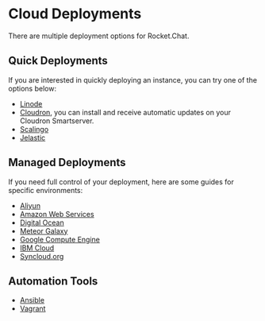 # Cloud Deployments

There are multiple deployment options for Rocket.Chat.

## Quick Deployments

If you are interested in quickly deploying an instance, you can try one of the options below:

* [Linode](https://apps.sandstorm.io/app/vfnwptfn02ty21w715snyyczw0nqxkv3jvawcah10c6z7hj1hnu0)
* [Cloudron](https://cloudron.io/appstore.html#chat.rocket.cloudronapp), you can install and receive automatic updates on your Cloudron Smartserver.
* [Scalingo](../other-deployment-methods/community-supported-installation/scalingo.md)
* [Jelastic](../other-deployment-methods/community-supported-installation/jelastic.md)

## Managed Deployments

If you need full control of your deployment, here are some guides for specific environments:

* [Aliyun](../other-deployment-methods/community-supported-installation/aliyun.md)
* [Amazon Web Services](aws.md)
* [Digital Ocean](digitalocean.md)
* [Meteor Galaxy](../other-deployment-methods/community-supported-installation/galaxy.md)
* [Google Compute Engine](https://github.com/jpreynat/docs-3/blob/master/quick-start/installing-and-updating/paas-deployments/broken-reference/README.md)
* [IBM Cloud](ibm-cloud.md)
* [Syncloud.org](../other-deployment-methods/community-supported-installation/syncloud.md)

## Automation Tools

* [Ansible](../../scaling-rocket.chat/automation-tools/ansible.md)
* [Vagrant](../../scaling-rocket.chat/automation-tools/vagrant.md)
